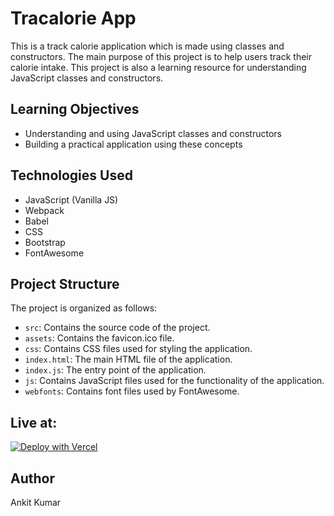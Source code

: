 # Tracalorie App

This is a track calorie application which is made using classes and constructors. The main purpose of this project is to help users track their calorie intake. This project is also a learning resource for understanding JavaScript classes and constructors.

## Learning Objectives

-   Understanding and using JavaScript classes and constructors
-   Building a practical application using these concepts

## Technologies Used

-   JavaScript (Vanilla JS)
-   Webpack
-   Babel
-   CSS
-   Bootstrap
-   FontAwesome

## Project Structure

The project is organized as follows:

-   `src`: Contains the source code of the project.
-   `assets`: Contains the favicon.ico file.
-   `css`: Contains CSS files used for styling the application.
-   `index.html`: The main HTML file of the application.
-   `index.js`: The entry point of the application.
-   `js`: Contains JavaScript files used for the functionality of the application.
-   `webfonts`: Contains font files used by FontAwesome.

## Live at:

[![Deploy with Vercel](https://img.shields.io/badge/Vercel-000000?style=for-the-badge&logo=vercel&logoColor=white)](https://tracalorie-alpha-alexxx.vercel.app/)

## Author

Ankit Kumar
